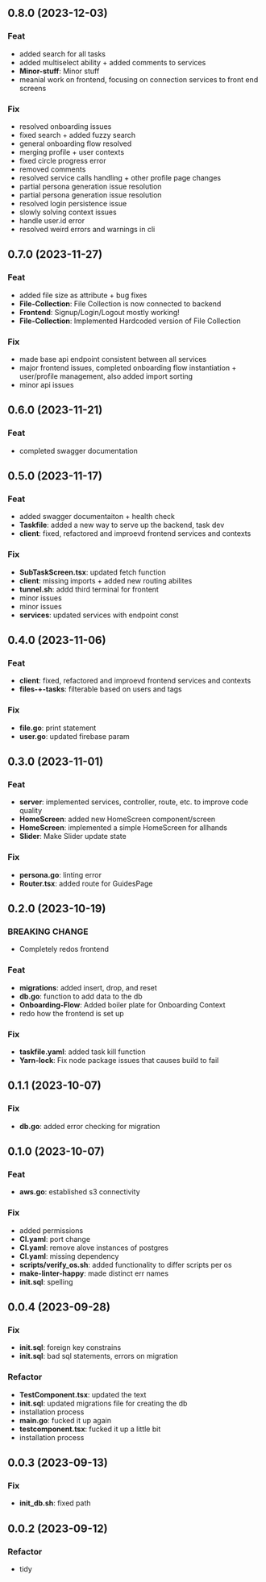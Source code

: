 ## 0.8.0 (2023-12-03)

### Feat

- added search for all tasks
- added multiselect ability + added comments to services
- **Minor-stuff**: Minor stuff
- meanial work on frontend, focusing on connection services to front end screens

### Fix

- resolved onboarding issues
- fixed search + added fuzzy search
- general onboarding flow resolved
- merging profile + user contexts
- fixed circle progress error
- removed comments
- resolved service calls handling + other profile page changes
- partial persona generation issue resolution
- partial persona generation issue resolution
- resolved login persistence issue
- slowly solving context issues
- handle user.id error
- resolved weird errors and warnings in cli

## 0.7.0 (2023-11-27)

### Feat

- added file size as attribute + bug fixes
- **File-Collection**: File Collection is now connected to backend
- **Frontend**: Signup/Login/Logout mostly working!
- **File-Collection**: Implemented Hardcoded version of File Collection

### Fix

- made base api endpoint consistent between all services
- major frontend issues, completed onboarding flow instantiation + user/profile management, also added import sorting
- minor api issues

## 0.6.0 (2023-11-21)

### Feat

- completed swagger documentation

## 0.5.0 (2023-11-17)

### Feat

- added swagger documentaiton + health check
- **Taskfile**: added a new way to serve up the backend, task dev
- **client**: fixed, refactored and improevd frontend services and contexts

### Fix

- **SubTaskScreen.tsx**: updated fetch function
- **client**: missing imports + added new routing abilites
- **tunnel.sh**: addd third terminal for frontent
- minor issues
- minor issues
- **services**: updated services with endpoint const

## 0.4.0 (2023-11-06)

### Feat

- **client**: fixed, refactored and improevd frontend services and contexts
- **files-+-tasks**: filterable based on users and tags

### Fix

- **file.go**: print statement
- **user.go**: updated firebase param

## 0.3.0 (2023-11-01)

### Feat

- **server**: implemented services, controller, route, etc. to improve code quality
- **HomeScreen**: added new HomeScreen component/screen
- **HomeScreen**: implemented a simple HomeScreen for allhands
- **Slider**: Make Slider update state

### Fix

- **persona.go**: linting error
- **Router.tsx**: added route for GuidesPage

## 0.2.0 (2023-10-19)

### BREAKING CHANGE

- Completely redos frontend

### Feat

- **migrations**: added insert, drop, and reset
- **db.go**: function to add data to the db
- **Onboarding-Flow**: Added boiler plate for Onboarding Context
- redo how the frontend is set up

### Fix

- **taskfile.yaml**: added task kill function
- **Yarn-lock**: Fix node package issues that causes build to fail

## 0.1.1 (2023-10-07)

### Fix

- **db.go**: added error checking for migration

## 0.1.0 (2023-10-07)

### Feat

- **aws.go**: established s3 connectivity

### Fix

- added permissions
- **CI.yaml**: port change
- **CI.yaml**: remove alove instances of postgres
- **CI.yaml**: missing dependency
- **scripts/verify_os.sh**: added functionality to differ scripts per os
- **make-linter-happy**: made distinct err names
- **init.sql**: spelling

## 0.0.4 (2023-09-28)

### Fix

- **init.sql**: foreign key constrains
- **init.sql**: bad sql statements, errors on migration

### Refactor

- **TestComponent.tsx**: updated the text
- **init.sql**: updated migrations file for creating the db
- installation process
- **main.go**: fucked it up again
- **testcomponent.tsx**: fucked it up a little bit
- installation process

## 0.0.3 (2023-09-13)

### Fix

- **init_db.sh**: fixed path

## 0.0.2 (2023-09-12)

### Refactor

- tidy
